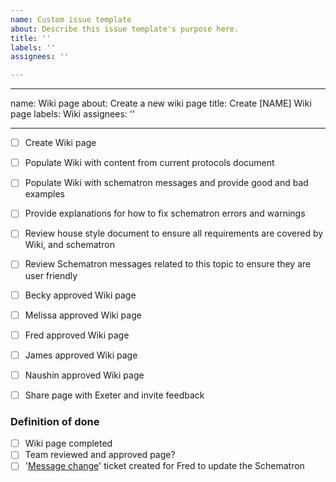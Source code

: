```yaml
---
name: Custom issue template
about: Describe this issue template's purpose here.
title: ''
labels: ''
assignees: ''

---
```


---
name: Wiki page
about: Create a new wiki page
title: Create [NAME] Wiki page
labels: Wiki
assignees: ''

---
- [ ] Create Wiki page 
- [ ] Populate Wiki with content from current protocols document
- [ ] Populate Wiki with schematron messages and provide good and bad examples
- [ ] Provide explanations for how to fix schematron errors and warnings
- [ ] Review house style document to ensure all requirements are covered by Wiki, and schematron
- [ ] Review Schematron messages related to this topic to ensure they are user friendly
- [ ] Becky approved Wiki page
- [ ] Melissa approved Wiki page
- [ ] Fred approved Wiki page
- [ ] James approved Wiki page
- [ ] Naushin approved Wiki page
- [ ] Share page with Exeter and invite feedback


### Definition of done
- [ ] Wiki page completed
- [ ] Team reviewed and approved page?
- [ ] '[Message change](https://github.com/elifesciences/eLife-JATS-schematron/issues/new/choose)' ticket created for Fred to update the Schematron
